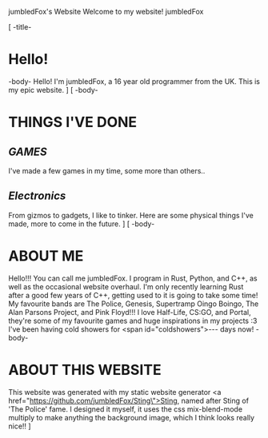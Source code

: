 jumbledFox's Website
Welcome to my website!
jumbledFox

[
-title-
# Hello!
-body-
Hello! I'm jumbledFox, a 16 year old programmer from the UK.
This is my epic website.
]
[
-body-
# THINGS I'VE DONE
## *GAMES*
I've made a few games in my time, some more than others..

## *Electronics*
From gizmos to gadgets, I like to tinker. Here are some physical things I've made, more to come in the future.
]
[
-body-
# ABOUT ME
Hello!!! You can call me jumbledFox. I program in Rust, Python, and C++, as well as the occasional website overhaul.
I'm only recently learning Rust after a good few years of C++, getting used to it is going to take some time!
My favourite bands are The Police, Genesis, Supertramp Oingo Boingo, The Alan Parsons Project, and Pink Floyd!!!
I love Half-Life, CS:GO, and Portal, they're some of my favourite games and huge inspirations in my projects :3
I've been having cold showers for <span id=\"coldshowers\">---</span> days now!
-body-
# ABOUT THIS WEBSITE
This website was generated with my static website generator <a href=\"https://github.com/jumbledFox/Sting\">Sting</a>, named after Sting of 'The Police' fame.
I designed it myself, it uses the css mix-blend-mode multiply to make anything the background image, which I think looks really nice!!
]